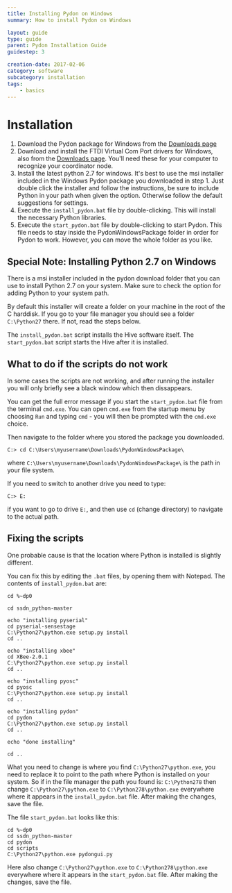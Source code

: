 ```yaml
---
title: Installing Pydon on Windows
summary: How to install Pydon on Windows

layout: guide
type: guide
parent: Pydon Installation Guide
guidestep: 3

creation-date: 2017-02-06
category: software
subcategory: installation
tags:
    - basics
---
```


# Installation

1. Download the Pydon package for Windows from the [Downloads page](/sensestage-v1/downloads)
2. Download and install the FTDI Virtual Com Port drivers for Windows, also from the [Downloads page](/sensestage-v1/downloads). You'll need these for your computer to recognize your coordinator node.
3. Install the latest python 2.7 for windows. It's best to use the msi installer included in the Windows Pydon package you downloaded in step 1. Just double click the installer and follow the instructions, be sure to include Python in your path when given the option. Otherwise follow the default suggestions for settings.
4. Execute the `install_pydon.bat` file by double-clicking. This will install the necessary Python libraries.
5. Execute the `start_pydon.bat` file by double-clicking to start Pydon. This file needs to stay inside the PydonWindowsPackage folder in order for Pydon to work. However, you can move the whole folder as you like.


## Special Note: Installing Python 2.7 on Windows

There is a msi installer included in the pydon download folder that you can use to install Python 2.7 on your system. Make sure to check the option for adding Python to your system path.

By default this installer will create a folder on your machine in the root of the C harddisk. If you go to your file manager you should see a folder `C:\Python27` there. If not, read the steps below.

The `install_pydon.bat` script installs the Hive software itself. The `start_pydon.bat` script starts the Hive after it is installed.


## What to do if the scripts do not work

In some cases the scripts are not working, and after running the installer you will only briefly see a black window which then dissappears.

You can get the full error message if you start the `start_pydon.bat` file from the terminal `cmd.exe`. You can open `cmd.exe` from the startup menu by choosing `Run` and typing `cmd` - you will then be prompted with the `cmd.exe` choice.

Then navigate to the folder where you stored the package you downloaded.

```
C:> cd C:\Users\myusername\Downloads\PydonWindowsPackage\
```

where `C:\Users\myusername\Downloads\PydonWindowsPackage\` is the path in your file system.

If you need to switch to another drive you need to type:

    C:> E:

if you want to go to drive `E:`, and then use `cd` (change directory) to navigate to the actual path.


## Fixing the scripts

One probable cause is that the location where Python is installed is slightly different.

You can fix this by editing the `.bat` files, by opening them with Notepad. The contents of `install_pydon.bat` are:

```
cd %~dp0

cd ssdn_python-master

echo "installing pyserial"
cd pyserial-sensestage
C:\Python27\python.exe setup.py install
cd ..

echo "installing xbee"
cd XBee-2.0.1
C:\Python27\python.exe setup.py install
cd ..

echo "installing pyosc"
cd pyosc
C:\Python27\python.exe setup.py install
cd ..

echo "installing pydon"
cd pydon
C:\Python27\python.exe setup.py install
cd ..

echo "done installing"

cd ..
```
What you need to change is where you find `C:\Python27\python.exe`, you need to replace it to point to the path where Python is installed on your system. So if in the file manager the path you found is: `C:\Python278` then change `C:\Python27\python.exe` to `C:\Python278\python.exe` everywhere where it appears in the `install_pydon.bat` file. After making the changes, save the file.

The file `start_pydon.bat` looks like this:

```
cd %~dp0
cd ssdn_python-master
cd pydon
cd scripts
C:\Python27\python.exe pydongui.py
```

Here also change `C:\Python27\python.exe` to `C:\Python278\python.exe` everywhere where it appears in the `start_pydon.bat` file. After making the changes, save the file.
